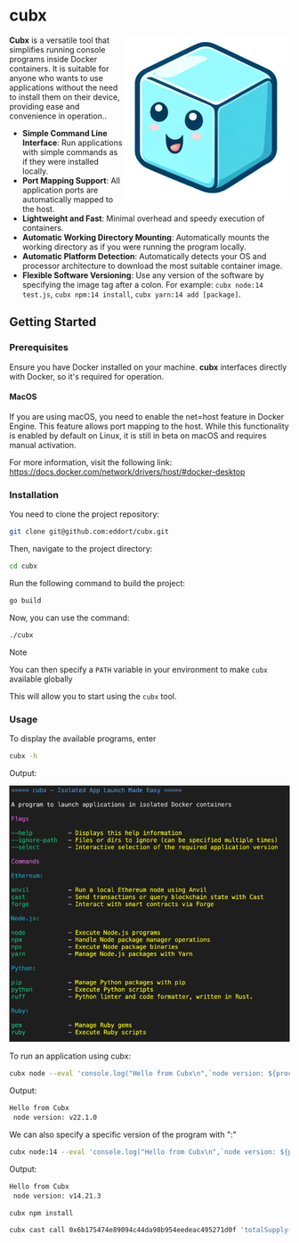 # cubx

<img src="./docs/cubx.png" height="300px" align="right" width="300px">

**Cubx** is a versatile tool that simplifies running console programs inside Docker containers. It is suitable for anyone who wants to use applications without the need to install them on their device, providing ease and convenience in operation..
- **Simple Command Line Interface**: Run applications with simple commands as if they were installed locally.
- **Port Mapping Support**: All application ports are automatically mapped to the host.
- **Lightweight and Fast**: Minimal overhead and speedy execution of containers.
- **Automatic Working Directory Mounting**: Automatically mounts the working directory as if you were running the program locally.
- **Automatic Platform Detection**: Automatically detects your OS and processor architecture to download the most suitable container image.
- **Flexible Software Versioning**: Use any version of the software by specifying the image tag after a colon. For example: `cubx node:14 test.js`, `cubx npm:14 install`, `cubx yarn:14 add [package]`.

## Getting Started

### Prerequisites
Ensure you have Docker installed on your machine. **cubx** interfaces directly with Docker, so it's required for operation.

#### MacOS

If you are using macOS, you need to enable the net=host feature in Docker Engine. This feature allows port mapping to the host. While this functionality is enabled by default on Linux, it is still in beta on macOS and requires manual activation.

For more information, visit the following link: https://docs.docker.com/network/drivers/host/#docker-desktop

### Installation
You need to clone the project repository:

```bash
git clone git@github.com:eddort/cubx.git
```

Then, navigate to the project directory:

```bash
cd cubx
```

Run the following command to build the project:

```bash
go build
```

Now, you can use the command:

```bash
./cubx
```
> [!NOTE]
> You can then specify a `PATH` variable in your environment to make `cubx` available globally

This will allow you to start using the `cubx` tool.


### Usage

To display the available programs, enter

```sh
cubx -h
```
Output:

![cubx help](./docs/help-example.png)

To run an application using cubx:

```sh
cubx node --eval 'console.log("Hello from Cubx\n",`node version: ${process.version}`)'
```

Output:

```sh
Hello from Cubx
 node version: v22.1.0
```

We can also specify a specific version of the program with ":"

```sh
cubx node:14 --eval 'console.log("Hello from Cubx\n",`node version: ${process.version}`)'
```

Output:

```sh
Hello from Cubx
 node version: v14.21.3
```

```sh
cubx npm install
```

```sh
cubx cast call 0x6b175474e89094c44da98b954eedeac495271d0f 'totalSupply()(uint256)' --rpc-url https://eth-mainnet.alchemyapi.io/v2/Lc7oIGYeL_QvInzI0Wiu_pOZZDEKBrdf
```
